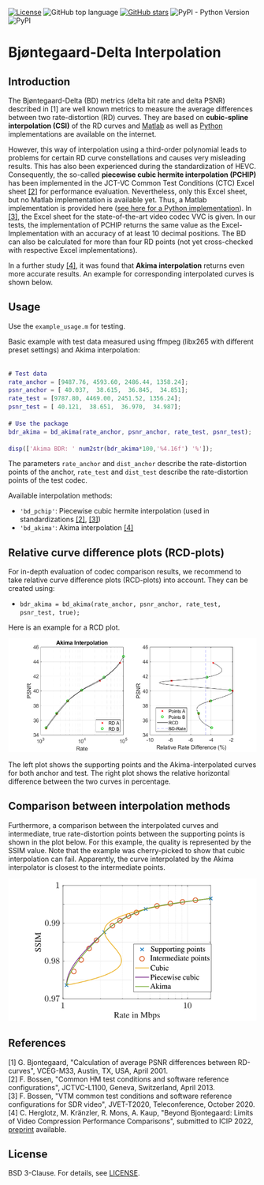 [![License](https://img.shields.io/badge/license-BSD%203--Clause-green)](https://opensource.org/licenses/BSD-3-Clause)
![GitHub top language](https://img.shields.io/github/languages/top/FAU-LMS/bjontegaard)
[![GitHub stars](https://img.shields.io/github/stars/FAU-LMS/bjontegaard)](https://github.com/FAU-LMS/bjontegaard/stargazers)
![PyPI - Python Version](https://img.shields.io/pypi/pyversions/bjontegaard)
![PyPI](https://img.shields.io/pypi/v/bjontegaard)

# Bjøntegaard-Delta Interpolation
## Introduction
The Bjøntegaard-Delta (BD) metrics (delta bit rate and delta PSNR) described in [1] are well known metrics to measure the average differences between two rate-distortion (RD) curves. They are based on **cubic-spline interpolation (CSI)** of the RD curves and [Matlab](https://www.mathworks.com/matlabcentral/fileexchange/41749-bjontegaard-metric-calculation-bd-psnr) as well as [Python](https://github.com/google/compare-codecs/blob/master/lib/visual_metrics.py) implementations are available on the internet.

However, this way of interpolation using a third-order polynomial leads to problems for certain RD curve constellations and causes very misleading results.
This has also been experienced during the standardization of HEVC.
Consequently, the so-called **piecewise cubic hermite interpolation (PCHIP)** has been implemented in the JCT-VC Common Test Conditions (CTC) Excel sheet [[2]](http://phenix.int-evry.fr/jct/doc_end_user/documents/12_Geneva/wg11/JCTVC-L1100-v1.zip) for performance evaluation.
Nevertheless, only this Excel sheet, but no Matlab implementation is available yet.
Thus, a Matlab implementation is provided here ([see here for a Python implementation](https://github.com/FAU-LMS/bjontegaard)).
In [[3]](https://jvet-experts.org/doc_end_user/documents/20_Teleconference/wg11/JVET-T2010-v2.zip), the Excel sheet for the state-of-the-art video codec VVC is given.
In our tests, the implementation of PCHIP returns the same value as the Excel-Implementation with an accuracy of at least 10 decimal positions. 
The BD can also be calculated for more than four RD points (not yet cross-checked with respective Excel implementations).

In a further study [[4]](https://doi.org/10.48550/arXiv.2202.12565), it was found that **Akima interpolation** returns even more accurate results. An example for corresponding interpolated curves is shown below.

## Usage

Use the ```example_usage.m``` for testing. 

Basic example with test data measured using ffmpeg (libx265 with different preset settings) and Akima interpolation:
```Matlab

# Test data
rate_anchor = [9487.76, 4593.60, 2486.44, 1358.24];
psnr_anchor = [ 40.037,  38.615,  36.845,  34.851];
rate_test = [9787.80, 4469.00, 2451.52, 1356.24];
psnr_test = [ 40.121,  38.651,  36.970,  34.987];

# Use the package
bdr_akima = bd_akima(rate_anchor, psnr_anchor, rate_test, psnr_test);

disp(['Akima BDR: ' num2str(bdr_akima*100,'%4.16f') '%']);
```

The parameters `rate_anchor` and `dist_anchor` describe the rate-distortion points of the anchor, `rate_test` and `dist_test` describe the rate-distortion points of the test codec.

Available interpolation methods:
* `'bd_pchip'`: Piecewise cubic hermite interpolation (used in standardizations [[2]](http://phenix.int-evry.fr/jct/doc_end_user/documents/12_Geneva/wg11/JCTVC-L1100-v1.zip), [[3]]((https://jvet-experts.org/doc_end_user/documents/20_Teleconference/wg11/JVET-T2010-v2.zip)))
* `'bd_akima'`: Akima interpolation [[4]](https://doi.org/10.48550/arXiv.2202.12565)

## Relative curve difference plots (RCD-plots)

For in-depth evaluation of codec comparison results, we recommend to take relative curve difference plots (RCD-plots) into account.
They can be created using:
* `bdr_akima = bd_akima(rate_anchor, psnr_anchor, rate_test, psnr_test, true);`

Here is an example for a RCD plot. 

![Relative curve difference](https://github.com/FAU-LMS/bjontegaard-matlab/blob/main/doc/rcd.png)

The left plot shows the supporting points and the Akima-interpolated curves for both anchor and test. The right plot shows the relative horizontal difference between the two curves in percentage. 

## Comparison between interpolation methods

Furthermore, a comparison between the interpolated curves and intermediate, true rate-distortion points between the supporting points is shown in the plot below. 
For this example, the quality is represented by the SSIM value. Note that the example was cherry-picked to show that cubic interpolation can fail. Apparently, the curve interpolated by the Akima interpolator is closest to the intermediate points. 

![Measured data](https://raw.githubusercontent.com/FAU-LMS/bjontegaard/main/doc/interpolated_curves.png)

## References
[1] G. Bjontegaard, "Calculation of average PSNR differences between RD-curves", VCEG-M33, Austin, TX, USA, April 2001. <br/>
[2] F. Bossen, "Common HM test conditions and software reference configurations", JCTVC-L1100, Geneva, Switzerland, April 2013. <br/>
[3] F. Bossen, "VTM common test conditions and software reference configurations for SDR video", JVET-T2020, Teleconference, October 2020. <br/>
[4] C. Herglotz, M. Kränzler, R. Mons, A. Kaup, "Beyond Bjontegaard: Limits of Video Compression Performance Comparisons", submitted to ICIP 2022, [preprint](https://doi.org/10.48550/arXiv.2202.12565) available. <br/>

## License

BSD 3-Clause. For details, see [LICENSE](https://github.com/FAU-LMS/bjontegaard/blob/main/LICENSE).
